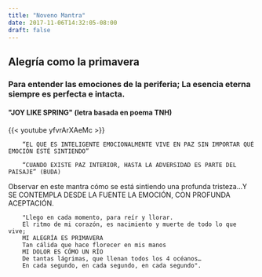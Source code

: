 ```yaml
---
title: "Noveno Mantra"
date: 2017-11-06T14:32:05-08:00
draft: false
---
```


## Alegría como la primavera

### Para entender las emociones de la periferia; La esencia eterna siempre es perfecta e intacta.

#### "JOY LIKE SPRING" (letra basada en poema TNH)

{{< youtube yfvrArXAeMc >}}

```
    “EL QUE ES INTELIGENTE EMOCIONALMENTE VIVE EN PAZ SIN IMPORTAR QUÉ EMOCIÓN ESTÉ SINTIENDO”

    “CUANDO EXISTE PAZ INTERIOR, HASTA LA ADVERSIDAD ES PARTE DEL PAISAJE” (BUDA)
```

Observar en este mantra cómo se está sintiendo una profunda tristeza…Y SE CONTEMPLA DESDE LA FUENTE LA EMOCIÓN, CON PROFUNDA ACEPTACIÓN.


```
    "Llego en cada momento, para reír y llorar.
    El ritmo de mi corazón, es nacimiento y muerte de todo lo que vive;
    MI ALEGRÍA ES PRIMAVERA
    Tan cálida que hace florecer en mis manos
    MI DOLOR ES CÓMO UN RÍO
    De tantas lágrimas, que llenan todos los 4 océanos…
    En cada segundo, en cada segundo, en cada segundo".
```

